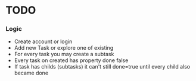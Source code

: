 # TODO

### Logic
* Create account or login
* Add new Task or explore one of existing
* For every task you may create a subtask
* Every task on created has property done false
* If task has childs (subtasks) it can't still done=true until every child also became done
